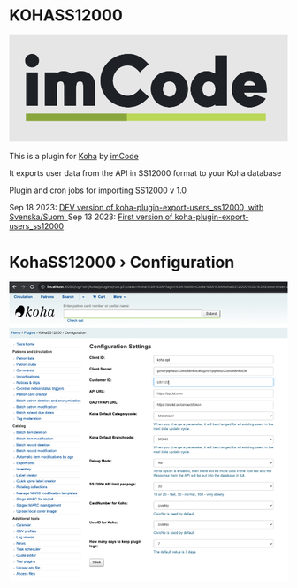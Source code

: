 # KOHASS12000

![imCode](Doc/logo_imcode.png)

This is a plugin for [Koha](https://github.com/Koha-Community/Koha) by [imCode](https://imcode.com)

It exports user data from the API in SS12000 format to your Koha database

Plugin and cron jobs for importing SS12000 v 1.0

Sep 18 2023:
[DEV version of koha-plugin-export-users_ss12000, with Svenska/Suomi ](https://github.com/imCodePartnerAB/KOHASS12000/blob/dev/koha-plugin-export-users_ss12000_v1.kpz)
Sep 13 2023:
[First version of koha-plugin-export-users_ss12000](https://github.com/imCodePartnerAB/KOHASS12000/releases/tag/v13.09.2023)



# KohaSS12000 › Configuration
![Configuration](Doc/KohaSS12000Configuration.png)

